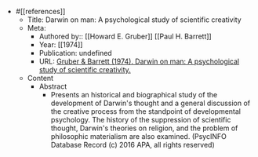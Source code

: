 - #[[references]]
    - Title: Darwin on man: A psychological study of scientific creativity
    - Meta:
        - Authored by:: [[Howard E. Gruber]] [[Paul H. Barrett]] 
        - Year: [[1974]]
        - Publication: undefined
        - URL: [Gruber & Barrett (1974). Darwin on man: A psychological study of scientific creativity.](https://www.amazon.com/Darwin-Man-Psychological-Scientific-Creativity/dp/0226310078)
    - Content
        - Abstract
            - Presents an historical and biographical study of the development of Darwin's thought and a general discussion of the creative process from the standpoint of developmental psychology. The history of the suppression of scientific thought, Darwin's theories on religion, and the problem of philosophic materialism are also examined. (PsycINFO Database Record (c) 2016 APA, all rights reserved)
